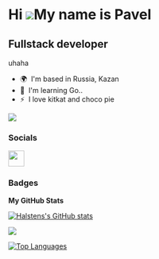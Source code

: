 Hi ![](https://user-images.githubusercontent.com/18350557/176309783-0785949b-9127-417c-8b55-ab5a4333674e.gif)My name is Pavel
=============================================================================================================================

Fullstack developer
----------------------------

uhaha

* 🌍  I'm based in Russia, Kazan
* 🧠  I'm learning Go..
* ⚡  I love kitkat and choco pie

<a href="https://www.github.com/Halstens" target="_blank" rel="noreferrer"><img
src="https://img.shields.io/github/followers/Halstens?logo=github&style=for-the-badge&color=f97316&labelColor=1c1917" /></a>


### Socials

<p align="left"> <a href="https://www.github.com/Halstens" target="_blank" rel="noreferrer"> <picture> <source media="(prefers-color-scheme: dark)" srcset="https://raw.githubusercontent.com/danielcranney/readme-generator/main/public/icons/socials/github-dark.svg" /> <source media="(prefers-color-scheme: light)" srcset="https://raw.githubusercontent.com/danielcranney/readme-generator/main/public/icons/socials/github.svg" /> <img src="https://raw.githubusercontent.com/danielcranney/readme-generator/main/public/icons/socials/github.svg" width="32" height="32" /> </picture> </a></p>

### Badges

<b>My GitHub Stats</b>

<a href="http://www.github.com/Halstens"><img src="https://github-readme-stats.vercel.app/api?username=Halstens&show_icons=true&hide=&count_private=true&title_color=3382ed&text_color=ffffff&icon_color=f97316&bg_color=1c1917&hide_border=true&show_icons=true" alt="Halstens's GitHub stats" /></a>

<a href="http://www.github.com/Halstens"><img src="https://github-readme-streak-stats.herokuapp.com/?user=Halstens&stroke=ffffff&background=1c1917&ring=3382ed&fire=3382ed&currStreakNum=ffffff&currStreakLabel=3382ed&sideNums=ffffff&sideLabels=ffffff&dates=ffffff&hide_border=true" /></a>

<a href="https://github.com/Halstens" align="left"><img src="https://github-readme-stats.vercel.app/api/top-langs/?username=Halstens&langs_count=10&title_color=3382ed&text_color=ffffff&icon_color=f97316&bg_color=1c1917&hide_border=true&locale=en&custom_title=Top%20%Languages" alt="Top Languages" /></a>
